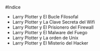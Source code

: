 #Indice

* Larry Plotter y El Bucle Filosofal
* Larry Plotter y La Clave Secreta del Wifi
* Larry Plotter y El Prisionero del Firewall
* Larry Plotter y El Malware del Fuego
* Larry Plotter y La orden de Unix
* Larry Plotter y El Misterio del Hacker
